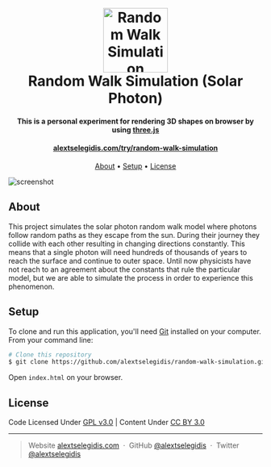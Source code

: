 <h1 align="center">
    <br>
        <a href="https://alextselegidis.com/try/random-walk-simulation">
            <img src="https://raw.githubusercontent.com/alextselegidis/random-walk-simulation/master/random-walk-simulation.png" alt="Random Walk Simulation" width="128">
        </a>
        <br>
        Random Walk Simulation (Solar Photon)
    <br>
</h1>

<h4 align="center">
    This is a personal experiment for rendering 3D shapes on browser by using 
    <a href="https://threejs.org">three.js</a>
</h4>

<h4 align="center">
    <a href="https://alextselegidis.com/try/random-walk-simulation">alextselegidis.com/try/random-walk-simulation</a>
</h4>

<p align="center">
  <a href="#about">About</a> •
  <a href="#setup">Setup</a> •
  <a href="#license">License</a>
</p>

![screenshot](screenshot.gif)

## About

This project simulates the solar photon random walk model where photons follow random paths as they escape from the sun. 
During their journey they collide with each other resulting in changing directions constantly. This means that a single 
photon will need hundreds of thousands of years to reach the surface and continue to outer space. Until now physicists 
have not reach to an agreement about the constants that rule the particular model, but we are able to simulate the 
process in order to experience this phenomenon. 

## Setup

To clone and run this application, you'll need [Git](https://git-scm.com) installed on your computer. From your command 
line:

```bash
# Clone this repository
$ git clone https://github.com/alextselegidis/random-walk-simulation.git
```

Open `index.html` on your browser. 

## License 

Code Licensed Under [GPL v3.0](https://www.gnu.org/licenses/gpl-3.0.en.html) | Content Under [CC BY 3.0](https://creativecommons.org/licenses/by/3.0/)

---

> Website [alextselegidis.com](https://alextselegidis.com) &nbsp;&middot;&nbsp;
> GitHub [@alextselegidis](https://github.com/alextselegidis) &nbsp;&middot;&nbsp;
> Twitter [@alextselegidis](https://twitter.com/AlexTselegidis)
